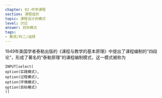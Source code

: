 ```yaml
---
chapter: 02-中学课程
section: 课程组织
topic: 课程设计的模式
level: 识记
answer: 目标模式
tags:
- 教资/科二/选择
---
```


1949年美国学者泰勒出版的《课程与教学的基本原理》中提出了课程编制的“四段论”，形成了著名的“泰勒原理”的课程编制模式，这一模式被称为

```meta-bind
INPUT[select(
option(实践模式),
option(过程模式),
option(环境模式),
option(目标模式)
)]
```